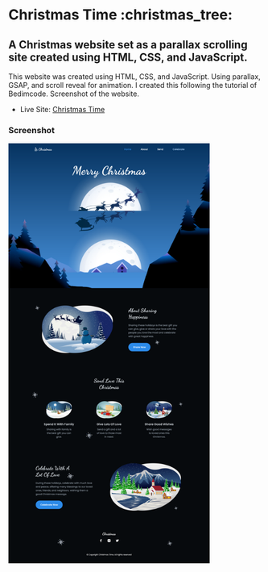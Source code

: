 <h1>Christmas Time :christmas_tree:</h1>

<h2>A Christmas website set as a parallax scrolling site created using HTML, CSS, and JavaScript.</h2>

<p>This website was created using HTML, CSS, and JavaScript. Using parallax, GSAP, and scroll reveal for animation. I created this following the tutorial of Bedimcode. Screenshot of the website.</p>

- Live Site: [Christmas Time](https://moonlit-sprite-1d05be.netlify.app/)

### Screenshot

<img src="/assets/screenshot/screenshot.png" width="400">
